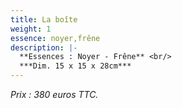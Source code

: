 ```yaml
---
title: La boîte
weight: 1
essence: noyer,frêne
description: |-
  **Essences : Noyer - Frêne** <br/>
  ***Dim. 15 x 15 x 28cm***
---
```


*Prix : 380 euros TTC.*
